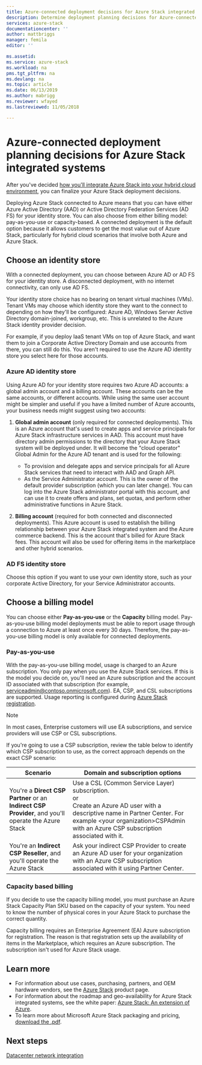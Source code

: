 ```yaml
---
title: Azure-connected deployment decisions for Azure Stack integrated systems | Microsoft Docs
description: Determine deployment planning decisions for Azure-connected deployments of multi-node Azure Stack, including billing and identity.
services: azure-stack
documentationcenter: ''
author: mattbriggs
manager: femila
editor: ''

ms.assetid: 
ms.service: azure-stack
ms.workload: na
pms.tgt_pltfrm: na
ms.devlang: na
ms.topic: article
ms.date: 06/13/2019
ms.author: mabrigg
ms.reviewer: wfayed
ms.lastreviewed: 11/05/2018

---
```

# Azure-connected deployment planning decisions for Azure Stack integrated systems
After you've decided [how you'll integrate Azure Stack into your hybrid cloud environment](azure-stack-connection-models.md), you can finalize your Azure Stack deployment decisions.

Deploying Azure Stack connected to Azure means that you can have either Azure Active Directory (AAD) or Active Directory Federation Services (AD FS) for your identity store. You can also choose from either billing model: pay-as-you-use or capacity-based. A connected deployment is the default option because it allows customers to get the most value out of Azure Stack, particularly for hybrid cloud scenarios that involve both Azure and Azure Stack.

## Choose an identity store
With a connected deployment, you can choose between Azure AD or AD FS for your identity store. A disconnected deployment, with no internet connectivity, can only use AD FS.

Your identity store choice has no bearing on tenant virtual machines (VMs). Tenant VMs may choose which identity store they want to the connect to depending on how they'll be configured: Azure AD, Windows Server Active Directory domain-joined, workgroup, etc. This is unrelated to the Azure Stack identity provider decision.

For example, if you deploy IaaS tenant VMs on top of Azure Stack, and want them to join a Corporate Active Directory Domain and use accounts from there, you can still do this. You aren't required to use the Azure AD identity store you select here for those accounts.

### Azure AD identity store
Using Azure AD for your identity store requires two Azure AD accounts: a global admin account and a billing account. These accounts can be the same accounts, or different accounts. While using the same user account might be simpler and useful if you have a limited number of Azure accounts, your business needs might suggest using two accounts:

1. **Global admin account** (only required for connected deployments). This is an Azure account that's used to create apps and service principals for Azure Stack infrastructure services in AAD. This account must have directory admin permissions to the directory that your Azure Stack system will be deployed under. It will become the "cloud operator" Global Admin for the Azure AD tenant and is used for the following:

    - To provision and delegate apps and service principals for all Azure Stack services that need to interact with AAD and Graph API.
    - As the Service Administrator account. This is the owner of the default provider subscription (which you can later change). You can log into the Azure Stack administrator portal with this account, and can use it to create offers and plans, set quotas, and perform other administrative functions in Azure Stack.

2. **Billing account** (required for both connected and disconnected deployments). This Azure account is used to establish the billing relationship between your Azure Stack integrated system and the Azure commerce backend. This is the account that's billed for Azure Stack fees. This account will also be used for offering items in the marketplace and other hybrid scenarios.

### AD FS identity store
Choose this option if you want to use your own identity store, such as your corporate Active Directory, for your Service Administrator accounts.  

## Choose a billing model
You can choose either **Pay-as-you-use** or the **Capacity** billing model. Pay-as-you-use billing model deployments must be able to report usage through a connection to Azure at least once every 30 days. Therefore, the pay-as-you-use billing model is only available for connected deployments.  

### Pay-as-you-use
With the pay-as-you-use billing model, usage is charged to an Azure subscription. You only pay when you use the Azure Stack services. If this is the model you decide on, you'll need an Azure subscription and the account ID associated with that subscription (for example, serviceadmin@contoso.onmicrosoft.com). EA, CSP, and CSL subscriptions are supported. Usage reporting is configured during [Azure Stack registration](azure-stack-registration.md).

> [!NOTE]
> In most cases, Enterprise customers will use EA subscriptions, and service providers will use CSP or CSL subscriptions.

If you're going to use a CSP subscription, review the table below to identify which CSP subscription to use, as the correct approach depends on the exact CSP scenario:

|Scenario|Domain and subscription options|
|-----|-----|
|You're a **Direct CSP Partner** or an **Indirect CSP Provider**, and you'll operate the Azure Stack|Use a CSL (Common Service Layer) subscription.<br>     or<br>Create an Azure AD user with a descriptive name in Partner Center. For example &lt;your organization>CSPAdmin with an Azure CSP subscription associated with it.|
|You're an **Indirect CSP Reseller**, and you'll operate the Azure Stack|Ask your indirect CSP Provider to create an Azure AD user for your organization with an Azure CSP subscription associated with it using Partner Center.|

### Capacity based billing
If you decide to use the capacity billing model, you must purchase an Azure Stack Capacity Plan SKU based on the capacity of your system. You need to know the number of physical cores in your Azure Stack to purchase the correct quantity.

Capacity billing requires an Enterprise Agreement (EA) Azure subscription for registration. The reason is that registration sets up the availability of items in the Marketplace, which requires an Azure subscription. The subscription isn't used for Azure Stack usage.

## Learn more
- For information about use cases, purchasing, partners, and OEM hardware vendors, see the [Azure Stack](https://azure.microsoft.com/overview/azure-stack/) product page.
- For information about the roadmap and geo-availability for Azure Stack integrated systems, see the white paper: [Azure Stack: An extension of Azure](https://azure.microsoft.com/resources/azure-stack-an-extension-of-azure/). 
- To learn more about Microsoft Azure Stack packaging and pricing, [download the .pdf](https://azure.microsoft.com/mediahandler/files/resourcefiles/5bc3f30c-cd57-4513-989e-056325eb95e1/Azure-Stack-packaging-and-pricing-datasheet.pdf). 

## Next steps
[Datacenter network integration](azure-stack-network.md)